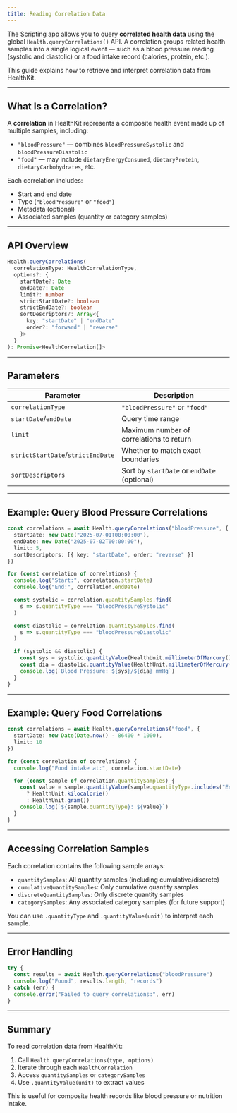 ```yaml
---
title: Reading Correlation Data
---
```

The Scripting app allows you to query **correlated health data** using the global `Health.queryCorrelations()` API. A correlation groups related health samples into a single logical event — such as a blood pressure reading (systolic and diastolic) or a food intake record (calories, protein, etc.).

This guide explains how to retrieve and interpret correlation data from HealthKit.

---

## What Is a Correlation?

A **correlation** in HealthKit represents a composite health event made up of multiple samples, including:

* `"bloodPressure"` — combines `bloodPressureSystolic` and `bloodPressureDiastolic`
* `"food"` — may include `dietaryEnergyConsumed`, `dietaryProtein`, `dietaryCarbohydrates`, etc.

Each correlation includes:

* Start and end date
* Type (`"bloodPressure"` or `"food"`)
* Metadata (optional)
* Associated samples (quantity or category samples)

---

## API Overview

```ts
Health.queryCorrelations(
  correlationType: HealthCorrelationType,
  options?: {
    startDate?: Date
    endDate?: Date
    limit?: number
    strictStartDate?: boolean
    strictEndDate?: boolean
    sortDescriptors?: Array<{
      key: "startDate" | "endDate"
      order?: "forward" | "reverse"
    }>
  }
): Promise<HealthCorrelation[]>
```

---

## Parameters

| Parameter                         | Description                                 |
| --------------------------------- | ------------------------------------------- |
| `correlationType`                 | `"bloodPressure"` or `"food"`               |
| `startDate`/`endDate`             | Query time range                            |
| `limit`                           | Maximum number of correlations to return    |
| `strictStartDate`/`strictEndDate` | Whether to match exact boundaries           |
| `sortDescriptors`                 | Sort by `startDate` or `endDate` (optional) |

---

## Example: Query Blood Pressure Correlations

```ts
const correlations = await Health.queryCorrelations("bloodPressure", {
  startDate: new Date("2025-07-01T00:00:00"),
  endDate: new Date("2025-07-02T00:00:00"),
  limit: 5,
  sortDescriptors: [{ key: "startDate", order: "reverse" }]
})

for (const correlation of correlations) {
  console.log("Start:", correlation.startDate)
  console.log("End:", correlation.endDate)

  const systolic = correlation.quantitySamples.find(
    s => s.quantityType === "bloodPressureSystolic"
  )

  const diastolic = correlation.quantitySamples.find(
    s => s.quantityType === "bloodPressureDiastolic"
  )

  if (systolic && diastolic) {
    const sys = systolic.quantityValue(HealthUnit.millimeterOfMercury())
    const dia = diastolic.quantityValue(HealthUnit.millimeterOfMercury())
    console.log(`Blood Pressure: ${sys}/${dia} mmHg`)
  }
}
```

---

## Example: Query Food Correlations

```ts
const correlations = await Health.queryCorrelations("food", {
  startDate: new Date(Date.now() - 86400 * 1000),
  limit: 10
})

for (const correlation of correlations) {
  console.log("Food intake at:", correlation.startDate)

  for (const sample of correlation.quantitySamples) {
    const value = sample.quantityValue(sample.quantityType.includes("Energy")
      ? HealthUnit.kilocalorie()
      : HealthUnit.gram())
    console.log(`${sample.quantityType}: ${value}`)
  }
}
```

---

## Accessing Correlation Samples

Each correlation contains the following sample arrays:

* `quantitySamples`: All quantity samples (including cumulative/discrete)
* `cumulativeQuantitySamples`: Only cumulative quantity samples
* `discreteQuantitySamples`: Only discrete quantity samples
* `categorySamples`: Any associated category samples (for future support)

You can use `.quantityType` and `.quantityValue(unit)` to interpret each sample.

---

## Error Handling

```ts
try {
  const results = await Health.queryCorrelations("bloodPressure")
  console.log("Found", results.length, "records")
} catch (err) {
  console.error("Failed to query correlations:", err)
}
```

---

## Summary

To read correlation data from HealthKit:

1. Call `Health.queryCorrelations(type, options)`
2. Iterate through each `HealthCorrelation`
3. Access `quantitySamples` or `categorySamples`
4. Use `.quantityValue(unit)` to extract values

This is useful for composite health records like blood pressure or nutrition intake.
